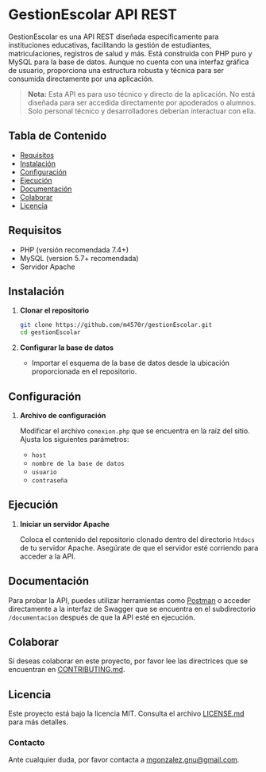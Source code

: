 # GestionEscolar API REST

GestionEscolar es una API REST diseñada específicamente para instituciones educativas, facilitando la gestión de estudiantes, matriculaciones, registros de salud y más. Está construida con PHP puro y MySQL para la base de datos. Aunque no cuenta con una interfaz gráfica de usuario, proporciona una estructura robusta y técnica para ser consumida directamente por una aplicación.

> **Nota:** Esta API es para uso técnico y directo de la aplicación. No está diseñada para ser accedida directamente por apoderados o alumnos. Solo personal técnico y desarrolladores deberían interactuar con ella.

## Tabla de Contenido
- [Requisitos](#requisitos)
- [Instalación](#instalación)
- [Configuración](#configuración)
- [Ejecución](#ejecución)
- [Documentación](#documentación)
- [Colaborar](#colaborar)
- [Licencia](#licencia)

## Requisitos

- PHP (versión recomendada 7.4+)
- MySQL (version 5.7+ recomendada)
- Servidor Apache

## Instalación

1. **Clonar el repositorio**
   
   ```bash
   git clone https://github.com/m4570r/gestionEscolar.git
   cd gestionEscolar
   ```

2. **Configurar la base de datos**

   - Importar el esquema de la base de datos desde la ubicación proporcionada en el repositorio.

## Configuración

1. **Archivo de configuración**

   Modificar el archivo `conexion.php` que se encuentra en la raíz del sitio. Ajusta los siguientes parámetros:
   - `host`
   - `nombre de la base de datos`
   - `usuario`
   - `contraseña`

## Ejecución

1. **Iniciar un servidor Apache**

   Coloca el contenido del repositorio clonado dentro del directorio `htdocs` de tu servidor Apache. Asegúrate de que el servidor esté corriendo para acceder a la API.

## Documentación

Para probar la API, puedes utilizar herramientas como [Postman](https://www.postman.com/) o acceder directamente a la interfaz de Swagger que se encuentra en el subdirectorio `/documentacion` después de que la API esté en ejecución.

## Colaborar

Si deseas colaborar en este proyecto, por favor lee las directrices que se encuentran en [CONTRIBUTING.md](#).

## Licencia

Este proyecto está bajo la licencia MIT. Consulta el archivo [LICENSE.md](#) para más detalles.

### Contacto
Ante cualquier duda, por favor contacta a [mgonzalez.gnu@gmail.com](mailto:mgonzalez.gnu@gmail.com).
